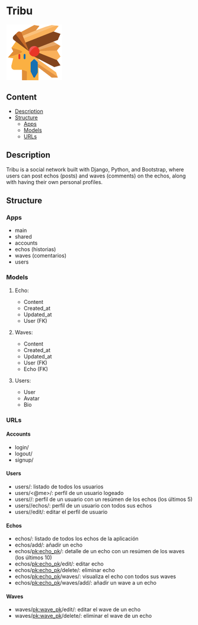 # Tribu
<img src="shared/static/imgs/logo.png" alt="logo" width="30%">

## Content
- [Description](#description)
- [Structure](#structure)
   - [Apps](#apps)
   - [Models](#models)
   - [URLs](#urls) 

## Description
Tribu is a social network built with Django, Python, and Bootstrap, where users can post echos (posts) and waves (comments) on the echos, along with having their own personal profiles.

## Structure
### Apps
- main
- shared
- accounts
- echos (historias)
- waves (comentarios)
- users

### Models
1. Echo:
   - Content
   - Created_at
   - Updated_at
   - User (FK)
    
2. Waves:
   - Content
   - Created_at
   - Updated_at
   - User (FK)
   - Echo (FK)
  
3. Users:
   - User
   - Avatar
   - Bio

### URLs

#### Accounts
- login/
- logout/
- signup/

#### Users
- users/: listado de todos los usuarios
- users/<@me>/: perfil de un usuario logeado
- users/<username>/: perfil de un usuario con un resúmen de los echos (los últimos 5)
- users/<username>/echos/: perfil de un usuario con todos sus echos
- users/<username>/edit/: editar el perfil de usuario

#### Echos
- echos/: listado de todos los echos de la aplicación
- echos/add/: añadir un echo
- echos/<pk:echo_pk>/: detalle de un echo con un resúmen de los waves (los últimos 10)
- echos/<pk:echo_pk>/edit/: editar echo
- echos/<pk:echo_pk>/delete/: eliminar echo
- echos/<pk:echo_pk>/waves/: visualiza el echo con todos sus waves
- echos/<pk:echo_pk>/waves/add/: añadir un wave a un echo

#### Waves
- waves/<pk:wave_pk>/edit/: editar el wave de un echo
- waves/<pk:wave_pk>/delete/: eliminar el wave de un echo
